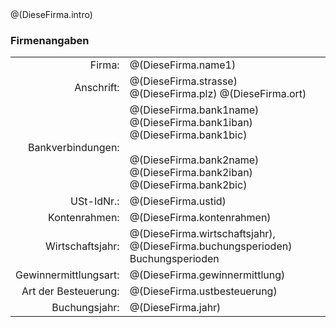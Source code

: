 <section>
@(DieseFirma.intro)


### Firmenangaben

<table>
	<tr>
		<td width="150" align="right">Firma:</td>
		<td>@(DieseFirma.name1)</td>
	</tr>
	<tr>
		<td width="150" align="right">Anschrift:</td>
		<td>@(DieseFirma.strasse)<br />
		   @(DieseFirma.plz) @(DieseFirma.ort)</td>
	</tr>
	<tr>
		<td width="150" align="right">Bankverbindungen:</td>
		<td>@(DieseFirma.bank1name)<br />
                    @(DieseFirma.bank1iban)<br />
		    @(DieseFirma.bank1bic)<br /><br />
                    @(DieseFirma.bank2name)<br />
		    @(DieseFirma.bank2iban)<br />
		    @(DieseFirma.bank2bic)</td>
	</tr>
	<tr>
		<td width="150" align="right">USt-IdNr.:</td>
                <td>@(DieseFirma.ustid)</td>
	</tr>
	<tr>
		<td width="150" align="right">Kontenrahmen:</td>
		<td>@(DieseFirma.kontenrahmen)</td>
	</tr>
	<tr>
		<td width="150" align="right">Wirtschaftsjahr:</td>
		<td>@(DieseFirma.wirtschaftsjahr), @(DieseFirma.buchungsperioden) Buchungsperioden</td>
	</tr>
	<tr>
		<td width="150" align="right">Gewinnermittlungsart:</td>
		<td>@(DieseFirma.gewinnermittlung)</td>
	</tr>
	<tr>
		<td width="150" align="right">Art der Besteuerung:</td>
		<td>@(DieseFirma.ustbesteuerung)</td>
	</tr>
	<tr>
		<td width="150" align="right">Buchungsjahr:</td>
		<td>@(DieseFirma.jahr)</td>
	</tr>
</table>

</section>